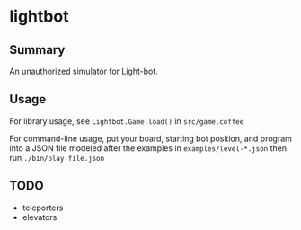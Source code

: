 lightbot
========

Summary
-------

An unauthorized simulator for [Light-bot](https://play.google.com/store/apps/details?id=com.lightbot.lightbot).

Usage
-----

For library usage, see `Lightbot.Game.load()` in `src/game.coffee`

For command-line usage, put your board, starting bot position, and 
program into a JSON file modeled after the examples in
`examples/level-*.json` then run `./bin/play file.json`

TODO
----

* teleporters
* elevators
